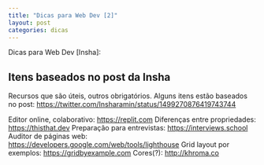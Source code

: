```yaml
---
title: "Dicas para Web Dev [2]"
layout: post
categories: dicas
---
```


Dicas para Web Dev [Insha]:


## Itens baseados no post da Insha

Recursos que são úteis, outros obrigatórios. Alguns itens estão baseados no post: https://twitter.com/Insharamin/status/1499270876419743744 

Editor online, colaborativo: https://replit.com
Diferenças entre propriedades: https://thisthat.dev 
Preparação para entrevistas: https://interviews.school 
Auditor de páginas web: https://developers.google.com/web/tools/lighthouse 
Grid layout por exemplos: https://gridbyexample.com 
Cores(?): http://khroma.co 
